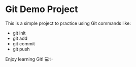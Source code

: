 # Git Demo Project

This is a simple project to practice using Git commands like:

- git init
- git add
- git commit
- git push

Enjoy learning Git! 💻✨

